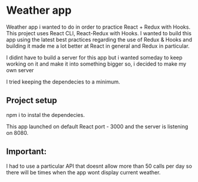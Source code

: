 # Weather app

Weather app i wanted to do in order to practice React + Redux with Hooks.
This project uses React CLI, React-Redux with Hooks.
I wanted to build this app using the latest best practices regarding the use of Redux & Hooks and building it made me a lot better
at React in general and Redux in particular.

I didint have to build a server for this app but i wanted someday to keep working on it and make it into something bigger so, i decided to make my own server

I tried keeping the dependecies to a minimum.

## Project setup
npm i to instal the dependecies.

This app launched on default React port - 3000 and the server is listening on 8080.

## Important:
I had to use a particular API that doesnt allow more than 50 calls per day so there will be times when the app wont display current weather.
